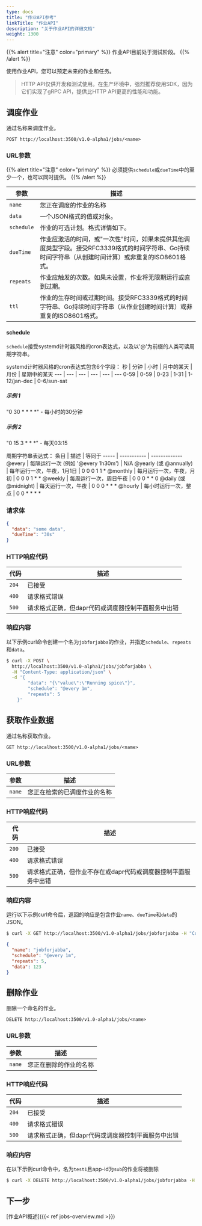 ```yaml
---
type: docs
title: "作业API参考"
linkTitle: "作业API"
description: "关于作业API的详细文档"
weight: 1300
---
```


{{% alert title="注意" color="primary" %}}
作业API目前处于测试阶段。
{{% /alert %}}

使用作业API，您可以预定未来的作业和任务。

> HTTP API仅供开发和测试使用。在生产环境中，强烈推荐使用SDK，因为它们实现了gRPC API，提供比HTTP API更高的性能和功能。

## 调度作业

通过名称来调度作业。

```
POST http://localhost:3500/v1.0-alpha1/jobs/<name>
```

### URL参数

{{% alert title="注意" color="primary" %}}
必须提供`schedule`或`dueTime`中的至少一个，也可以同时提供。
{{% /alert %}}

参数 | 描述
--------- | -----------
`name` | 您正在调度的作业的名称
`data` | 一个JSON格式的值或对象。
`schedule` | 作业的可选计划。格式详情如下。
`dueTime` | 作业应激活的时间，或"一次性"时间，如果未提供其他调度类型字段。接受RFC3339格式的时间字符串、Go持续时间字符串（从创建时间计算）或非重复的ISO8601格式。
`repeats` | 作业应触发的次数。如果未设置，作业将无限期运行或直到过期。
`ttl` | 作业的生存时间或过期时间。接受RFC3339格式的时间字符串、Go持续时间字符串（从作业创建时间计算）或非重复的ISO8601格式。

#### schedule
`schedule`接受systemd计时器风格的cron表达式，以及以'@'为前缀的人类可读周期字符串。

systemd计时器风格的cron表达式包含6个字段：
秒 | 分钟 | 小时 | 月中的某天 | 月份        | 星期中的某天
---     | ---     | ---   | ---          | ---          | ---
0-59    | 0-59    | 0-23  | 1-31         | 1-12/jan-dec | 0-6/sun-sat

##### 示例 1
"0 30 * * * *" - 每小时的30分钟

##### 示例 2
"0 15 3 * * *" - 每天03:15

周期字符串表达式：
条目                  | 描述                                | 等同于
-----                  | -----------                                | -------------
@every <duration>      | 每隔<duration>运行一次 (例如 '@every 1h30m') | N/A
@yearly (或 @annually) | 每年运行一次，午夜，1月1日        | 0 0 0 1 1 *
@monthly               | 每月运行一次，午夜，月初 | 0 0 0 1 * *
@weekly                | 每周运行一次，周日午夜        | 0 0 0 * * 0
@daily (或 @midnight)  | 每天运行一次，午夜                   | 0 0 0 * * *
@hourly                | 每小时运行一次，整点        | 0 0 * * * *


### 请求体

```json
{
  "data": "some data",
  "dueTime": "30s"
}
```

### HTTP响应代码

代码 | 描述
---- | -----------
`204`  | 已接受
`400`  | 请求格式错误
`500`  | 请求格式正确，但dapr代码或调度器控制平面服务中出错

### 响应内容

以下示例curl命令创建一个名为`jobforjabba`的作业，并指定`schedule`、`repeats`和`data`。

```bash
$ curl -X POST \
  http://localhost:3500/v1.0-alpha1/jobs/jobforjabba \
  -H "Content-Type: application/json" \
  -d '{
        "data": "{\"value\":\"Running spice\"}",
        "schedule": "@every 1m",
        "repeats": 5
    }'
```

## 获取作业数据

通过名称获取作业。

```
GET http://localhost:3500/v1.0-alpha1/jobs/<name>
```

### URL参数

参数 | 描述
--------- | -----------
`name` | 您正在检索的已调度作业的名称

### HTTP响应代码

代码 | 描述
---- | -----------
`200`  | 已接受
`400`  | 请求格式错误
`500`  | 请求格式正确，但作业不存在或dapr代码或调度器控制平面服务中出错

### 响应内容

运行以下示例curl命令后，返回的响应是包含作业`name`、`dueTime`和`data`的JSON。

```bash
$ curl -X GET http://localhost:3500/v1.0-alpha1/jobs/jobforjabba -H "Content-Type: application/json"
```

```json
{
  "name": "jobforjabba",
  "schedule": "@every 1m",
  "repeats": 5,
  "data": 123
}
```
## 删除作业

删除一个命名的作业。

```
DELETE http://localhost:3500/v1.0-alpha1/jobs/<name>
```

### URL参数

参数 | 描述
--------- | -----------
`name` | 您正在删除的作业的名称

### HTTP响应代码

代码 | 描述
---- | -----------
`204`  | 已接受
`400`  | 请求格式错误
`500`  | 请求格式正确，但dapr代码或调度器控制平面服务中出错

### 响应内容

在以下示例curl命令中，名为`test1`且app-id为`sub`的作业将被删除

```bash
$ curl -X DELETE http://localhost:3500/v1.0-alpha1/jobs/jobforjabba -H "Content-Type: application/json"
```


## 下一步

[作业API概述]({{< ref jobs-overview.md >}})
